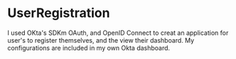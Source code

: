 # UserRegistration
I used OKta's SDKm OAuth, and OpenID Connect to creat an application for user's to register themselves, and the view their dashboard.  My configurations are included
in my own Okta dashboard.
